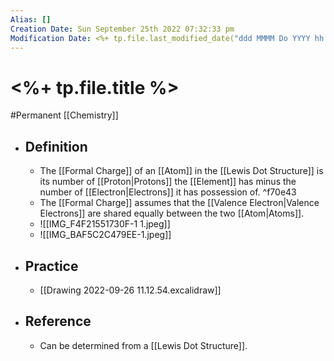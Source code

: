 ```yaml
---
Alias: []
Creation Date: Sun September 25th 2022 07:32:33 pm 
Modification Date: <%+ tp.file.last_modified_date("ddd MMMM Do YYYY hh:mm:ss a") %>
---
```

# <%+ tp.file.title %>
#Permanent [[Chemistry]]

- ## Definition
	- The [[Formal Charge]] of an [[Atom]] in the [[Lewis Dot Structure]] is its number of [[Proton|Protons]] the [[Element]] has minus the number of [[Electron|Electrons]] it has possession of. ^f70e43
	- The [[Formal Charge]] assumes that the [[Valence Electron|Valence Electrons]] are shared equally between the two [[Atom|Atoms]].
	- ![[IMG_F4F21551730F-1 1.jpeg]]
	- ![[IMG_BAF5C2C479EE-1.jpeg]]
- ## Practice
	- [[Drawing 2022-09-26 11.12.54.excalidraw]]
- ## Reference
	- Can be determined from a [[Lewis Dot Structure]].